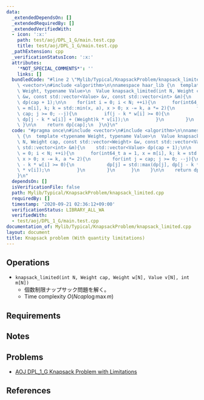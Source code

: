 ```yaml
---
data:
  _extendedDependsOn: []
  _extendedRequiredBy: []
  _extendedVerifiedWith:
  - icon: ':x:'
    path: test/aoj/DPL_1_G/main.test.cpp
    title: test/aoj/DPL_1_G/main.test.cpp
  _pathExtension: cpp
  _verificationStatusIcon: ':x:'
  attributes:
    '*NOT_SPECIAL_COMMENTS*': ''
    links: []
  bundledCode: "#line 2 \"Mylib/Typical/KnapsackProblem/knapsack_limited.cpp\"\n#include\
    \ <vector>\n#include <algorithm>\n\nnamespace haar_lib {\n  template <typename\
    \ Weight, typename Value>\n  Value knapsack_limited(int N, Weight cap, const std::vector<Weight>\
    \ &w, const std::vector<Value> &v, const std::vector<int> &m){\n    std::vector<Value>\
    \ dp(cap + 1);\n\n    for(int i = 0; i < N; ++i){\n      for(int64_t a = 1, x\
    \ = m[i], k; k = std::min(x, a), x > 0; x -= k, a *= 2){\n        for(int j =\
    \ cap; j >= 0; --j){\n          if(j - k * w[i] >= 0){\n            dp[j] = std::max(dp[j],\
    \ dp[j - k * w[i]] + (Weight)k * v[i]);\n          }\n        }\n      }\n   \
    \ }\n\n    return dp[cap];\n  }\n}\n"
  code: "#pragma once\n#include <vector>\n#include <algorithm>\n\nnamespace haar_lib\
    \ {\n  template <typename Weight, typename Value>\n  Value knapsack_limited(int\
    \ N, Weight cap, const std::vector<Weight> &w, const std::vector<Value> &v, const\
    \ std::vector<int> &m){\n    std::vector<Value> dp(cap + 1);\n\n    for(int i\
    \ = 0; i < N; ++i){\n      for(int64_t a = 1, x = m[i], k; k = std::min(x, a),\
    \ x > 0; x -= k, a *= 2){\n        for(int j = cap; j >= 0; --j){\n          if(j\
    \ - k * w[i] >= 0){\n            dp[j] = std::max(dp[j], dp[j - k * w[i]] + (Weight)k\
    \ * v[i]);\n          }\n        }\n      }\n    }\n\n    return dp[cap];\n  }\n\
    }\n"
  dependsOn: []
  isVerificationFile: false
  path: Mylib/Typical/KnapsackProblem/knapsack_limited.cpp
  requiredBy: []
  timestamp: '2020-09-21 02:36:12+09:00'
  verificationStatus: LIBRARY_ALL_WA
  verifiedWith:
  - test/aoj/DPL_1_G/main.test.cpp
documentation_of: Mylib/Typical/KnapsackProblem/knapsack_limited.cpp
layout: document
title: Knapsack problem (With quantity limitations)
---
```


## Operations

- `knapsack_limited(int N, Weight cap, Weight w[N], Value v[N], int m[N])`
	- 個数制限ナップサック問題を解く。
	- Time complexity $O(N cap \log \max m)$

## Requirements

## Notes

## Problems

- [AOJ DPL_1_G Knapsack Problem with Limitations](http://judge.u-aizu.ac.jp/onlinejudge/description.jsp?id=DPL_1_G)

## References

